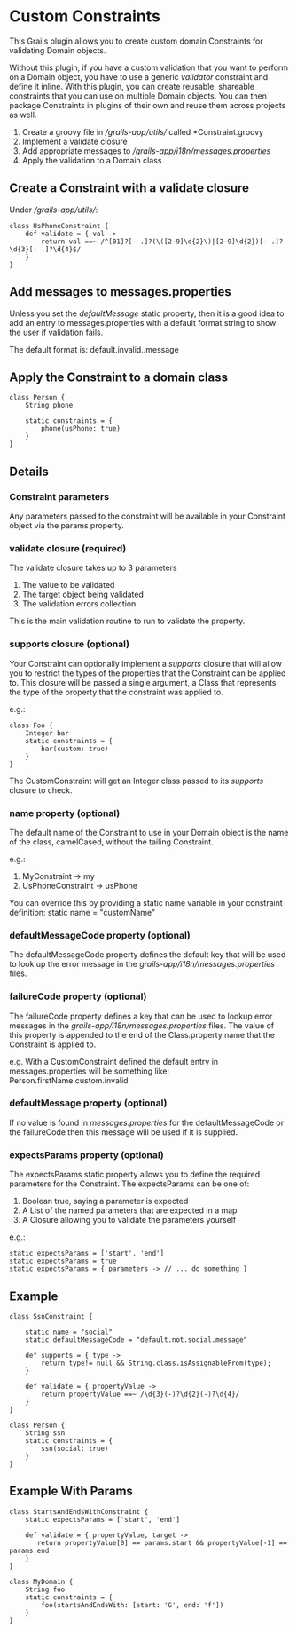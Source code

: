 # Custom Constraints #
This Grails plugin allows you to create custom domain Constraints for validating Domain objects.

Without this plugin, if you have a custom validation that you want to perform on
a Domain object, you have to use a generic *validator* constraint and define it inline.
With this plugin, you can create reusable, shareable constraints that you can use on
multiple Domain objects. You can then package Constraints in plugins of their own and reuse them across
projects as well.

1. Create a groovy file in */grails-app/utils/* called *Constraint.groovy
2. Implement a validate closure
3. Add appropriate messages to */grails-app/i18n/messages.properties*
4. Apply the validation to a Domain class

## Create a Constraint with a validate closure ##
Under */grails-app/utils/*:

	class UsPhoneConstraint {
		def validate = { val -> 
			return val ==~ /^[01]?[- .]?(\([2-9]\d{2}\)|[2-9]\d{2})[- .]?\d{3}[- .]?\d{4}$/
		}
	}

## Add messages to messages.properties ##
Unless you set the *defaultMessage* static property, then it is a good idea to add an entry to messages.properties
with a default format string to show the user if validation fails.

The default format is: default.invalid.<constraint name>.message

## Apply the Constraint to a domain class ##
	class Person {
	    String phone

		static constraints = {
		    phone(usPhone: true)
		}
	}

## Details

### Constraint parameters ###
Any parameters passed to the constraint will be available in your Constraint object via the params
property.

### validate closure (required) ###
The validate closure takes up to 3 parameters

1. The value to be validated
2. The target object being validated
3. The validation errors collection

This is the main validation routine to run to validate the property.

### supports closure (optional) ###
Your Constraint can optionally implement a *supports* closure that will allow you to restrict the types
of the properties that the Constraint can be applied to. This closure will be passed a single argument, a Class that
represents the type of the property that the constraint was applied to.

e.g.:

    class Foo {
        Integer bar
        static constraints = {
            bar(custom: true)
        }
    }

The CustomConstraint will get an Integer class passed to its *supports* closure to check.


### name property (optional) ###
The default name of the Constraint to use in your Domain object is the name of the class, camelCased, 
without the tailing Constraint.

e.g.:

1. MyConstraint -> my
2. UsPhoneConstraint -> usPhone

You can override this by providing a static name variable in your constraint definition:
   static name = "customName"

### defaultMessageCode property (optional) ###
The defaultMessageCode property defines the default key that will be used to look up the error message
in the *grails-app/i18n/messages.properties* files.

### failureCode property (optional) ###
The failureCode property defines a key that can be used to lookup error messages in the *grails-app/i18n/messages.properties* files.
The value of this property is appended to the end of the Class.property name that the Constraint is applied to.

e.g.
With a CustomConstraint defined the default entry in messages.properties will be something like:
Person.firstName.custom.invalid

### defaultMessage property (optional) ###
If no value is found in *messages.properties* for the defaultMessageCode or the failureCode then this message will be
used if it is supplied.

### expectsParams property (optional) ###
The expectsParams static property allows you to define the required parameters for the Constraint.
The expectsParams can be one of:

1. Boolean true, saying a parameter is expected
2. A List of the named parameters that are expected in a map
3. A Closure allowing you to validate the parameters yourself

e.g.:

	static expectsParams = ['start', 'end']
	static expectsParams = true
	static expectsParams = { parameters -> // ... do something }

## Example ##
	class SsnConstraint {

	    static name = "social"
	    static defaultMessageCode = "default.not.social.message"

	    def supports = { type ->
	        return type!= null && String.class.isAssignableFrom(type);
	    }

	    def validate = { propertyValue ->
	        return propertyValue ==~ /\d{3}(-)?\d{2}(-)?\d{4}/
	    }
	}
	
	class Person {
		String ssn
		static constraints = {
			ssn(social: true)
		}
	}
	
	
## Example With Params ##
	class StartsAndEndsWithConstraint {
	   	static expectsParams = ['start', 'end']

		def validate = { propertyValue, target ->
		   return propertyValue[0] == params.start && propertyValue[-1] == params.end
		}
	}
	
	class MyDomain {
		String foo
		static constraints = {
			foo(startsAndEndsWith: [start: 'G', end: 'f'])
		}
	}
	